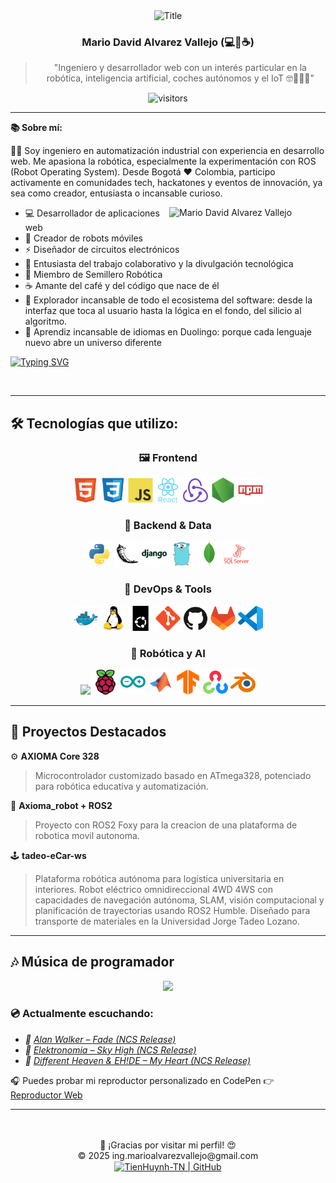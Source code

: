 <div align="center">
  <img src="https://readme-typing-svg.herokuapp.com?font=Architects+Daughter&color=%2338C2FF&size=50&center=true&vCenter=true&height=60&width=600&lines=Hey!+I'm+MrDavidAlv;Welcome+to+my+profile!" alt="Title">

### Mario David Alvarez Vallejo (💻💖☕)




> "Ingeniero y desarrollador web con un interés particular en la robótica, inteligencia artificial, coches autónomos y el IoT 🤓👾🤖🌱"

![visitors](https://visitor-badge.laobi.icu/badge?page_id=mrdavidalv)

</div>

---  

**📚 Sobre mí:** 

👨‍💻 Soy ingeniero en automatización industrial con experiencia en desarrollo web. Me apasiona la robótica, especialmente la experimentación con ROS (Robot Operating System). Desde Bogotá ❤️ Colombia, participo activamente en comunidades tech, hackatones y eventos de innovación, ya sea como creador, entusiasta o incansable curioso.

<a href="https://app.daily.dev/mrdavidalv"><img src="https://api.daily.dev/devcards/5a94b097814e4d6499823ad6d1ecf835.png?r=duu" width="250" align="right"  alt="Mario David Alvarez Vallejo"/></a>

- 💻 Desarrollador de aplicaciones web
- 🤖 Creador de robots móviles
- ⚡ Diseñador de circuitos electrónicos
- 👥 Entusiasta del trabajo colaborativo y la divulgación tecnológica
- 🤝 Miembro de Semillero Robótica
- ☕ Amante del café y del código que nace de él
- 🧭 Explorador incansable de todo el ecosistema del software: desde la interfaz que toca al usuario hasta la lógica en el fondo, del silicio al algoritmo.
- 🦉 Aprendiz incansable de idiomas en Duolingo: porque cada lenguaje nuevo abre un universo diferente

[![Typing SVG](https://readme-typing-svg.herokuapp.com?font=comfortaa\&color=016EEA\&size=14\&width=500\&lines=FullStack+Developer;Autonomous+robot+creator)](https://git.io/typing-svg)

<br>

---

## 🛠️ Tecnologías que utilizo:

<div align="center">

### 🖼️ Frontend

<a href="https://www.w3.org/html/" target="_blank"><img src="https://github.com/devicons/devicon/blob/master/icons/html5/html5-original.svg" width="40"/></a> <a href="https://www.w3.org/Style/CSS/" target="_blank"><img src="https://github.com/devicons/devicon/blob/master/icons/css3/css3-original.svg" width="40"/></a> <a href="https://www.javascript.com/" target="_blank"><img src="https://github.com/devicons/devicon/blob/master/icons/javascript/javascript-original.svg" width="40"/></a> <a href="https://react.dev/" target="_blank"><img src="https://github.com/devicons/devicon/blob/master/icons/react/react-original-wordmark.svg" width="40"/></a> <a href="https://redux.js.org/" target="_blank"><img src="https://github.com/devicons/devicon/blob/master/icons/redux/redux-original.svg" width="40"/></a> <a href="https://nodejs.org/" target="_blank"><img src="https://github.com/devicons/devicon/blob/master/icons/nodejs/nodejs-original.svg" width="40"/></a> <a href="https://www.npmjs.com/" target="_blank"><img src="https://github.com/devicons/devicon/blob/master/icons/npm/npm-original-wordmark.svg" width="40"/></a>

### 🔧 Backend & Data  

<a href="https://www.python.org/" target="_blank"><img src="https://github.com/devicons/devicon/blob/master/icons/python/python-original.svg" width="40"/></a> <a href="https://flask.palletsprojects.com/" target="_blank"><img src="https://github.com/devicons/devicon/blob/master/icons/flask/flask-original.svg" width="40"/></a> <a href="https://www.djangoproject.com/" target="_blank"><img src="https://github.com/devicons/devicon/blob/master/icons/django/django-plain-wordmark.svg" width="40"/></a> <a href="https://golang.org/" target="_blank"><img src="https://github.com/devicons/devicon/blob/master/icons/go/go-original.svg" width="40"/></a> <a href="https://www.mongodb.com/" target="_blank"><img src="https://github.com/devicons/devicon/blob/master/icons/mongodb/mongodb-original.svg" width="40"/></a> <a href="https://www.microsoft.com/en-us/sql-server" target="_blank"><img src="https://github.com/devicons/devicon/blob/master/icons/microsoftsqlserver/microsoftsqlserver-plain-wordmark.svg" width="40"/></a>

### 🧰 DevOps & Tools

<a href="https://www.docker.com/" target="_blank"><img src="https://github.com/devicons/devicon/blob/master/icons/docker/docker-original.svg" width="40"/></a> <a href="https://www.linux.org/" target="_blank"><img src="https://github.com/devicons/devicon/blob/master/icons/linux/linux-original.svg" width="40"/></a> <a href="https://ubuntu.com/" target="_blank"><img src="https://github.com/devicons/devicon/blob/master/icons/ubuntu/ubuntu-plain.svg" width="40"/></a> <a href="https://git-scm.com/" target="_blank"><img src="https://github.com/devicons/devicon/blob/master/icons/git/git-original.svg" width="40"/></a> <a href="https://github.com/" target="_blank"><img src="https://github.com/devicons/devicon/blob/master/icons/github/github-original.svg" width="40"/></a> <a href="https://about.gitlab.com/" target="_blank"><img src="https://github.com/devicons/devicon/blob/master/icons/gitlab/gitlab-original.svg" width="40"/></a> <a href="https://code.visualstudio.com/" target="_blank"><img src="https://github.com/devicons/devicon/blob/master/icons/vscode/vscode-original.svg" width="40"/></a>

### 🤖 Robótica y AI

<a href="http://www.ros.org/" target="_blank"><img src="https://upload.wikimedia.org/wikipedia/commons/b/bb/Ros_logo.svg" width="80"/></a> <a href="https://www.raspberrypi.org/" target="_blank"><img src="https://github.com/devicons/devicon/blob/master/icons/raspberrypi/raspberrypi-original.svg" width="40"/></a> <a href="https://www.arduino.cc/" target="_blank"><img src="https://github.com/devicons/devicon/blob/master/icons/arduino/arduino-original.svg" width="40"/></a> <a href="https://www.mathworks.com/products/matlab.html" target="_blank"><img src="https://github.com/devicons/devicon/blob/master/icons/matlab/matlab-original.svg" width="40"/></a> <a href="https://www.tensorflow.org/" target="_blank"><img src="https://github.com/devicons/devicon/blob/master/icons/tensorflow/tensorflow-original.svg" width="40"/></a> <a href="https://opencv.org/" target="_blank"><img src="https://github.com/devicons/devicon/blob/master/icons/opencv/opencv-original.svg" width="40"/></a> <a href="https://www.blender.org/" target="_blank"><img src="https://github.com/devicons/devicon/blob/master/icons/blender/blender-original.svg" width="40"/></a>

</div>

---

## 💎 Proyectos Destacados

⚙️ **AXIOMA Core 328**

> Microcontrolador customizado basado en ATmega328, potenciado para robótica educativa y automatización.

🚗 **Axioma_robot + ROS2**

> Proyecto con ROS2 Foxy para la creacion de una plataforma de robotica movil autonoma. 

🕹️ **tadeo-eCar-ws**

> Plataforma robótica autónoma para logística universitaria en interiores. Robot eléctrico omnidireccional 4WD 4WS con capacidades de navegación autónoma, SLAM, visión computacional y planificación de trayectorias usando ROS2 Humble. Diseñado para transporte de materiales en la Universidad Jorge Tadeo Lozano.

---

## 🎶 Música de programador

<div align="center">
  <img src="https://media.giphy.com/media/M9gbBd9nbDrOTu1Mqx/giphy.gif" width="100"/>
</div>

### 💿 Actualmente escuchando:

- *🎵 [Alan Walker – Fade (NCS Release)](https://www.youtube.com/watch?v=bM7SZ5SBzyY)*
- *🎵 [Elektronomia – Sky High (NCS Release)](https://www.youtube.com/watch?v=TW9d8vYrVFQ)*
- *🎵 [Different Heaven & EH!DE – My Heart (NCS Release)](https://www.youtube.com/watch?v=jK2aIUmmdP4)*

🎧 Puedes probar mi reproductor personalizado en CodePen 👉 [Reproductor Web](https://codepen.io/MrDavidAlv/full/WbvPQOP)

---

<div align="center">
  <br><br>
  🧡 ¡Gracias por visitar mi perfil! 😍<br>
  &copy; 2025 ing.marioalvarezvallejo@gmail.com

 <br>
<a href="https://profile-summary-for-github.herokuapp.com/user/mrdavidalv" target="_blank"><img align="center" alt="TienHuynh-TN | GitHub" width="26px" src="https://upload.wikimedia.org/wikipedia/commons/thumb/a/ae/Github-desktop-logo-symbol.svg/1024px-Github-desktop-logo-symbol.svg.png" /></a>
</div>


